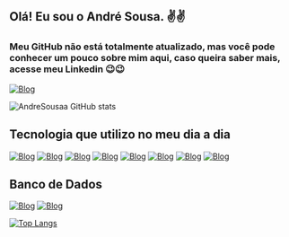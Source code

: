 ## Olá! Eu sou o André Sousa. ✌️✌️
### Meu GitHub não está totalmente atualizado, mas você pode conhecer um pouco sobre mim aqui, caso queira saber mais, acesse meu Linkedin 😉😉

[![Blog](https://img.shields.io/badge/LinkedIn-0077B5?style=for-the-badge&logo=linkedin&logoColor=white/)](https://www.linkedin.com/in/andresousaa/)


![AndreSousaa GitHub stats](https://github-readme-stats.vercel.app/api?username=andresousaa&show_icons=true&theme=onedark)

## Tecnologia que utilizo no meu dia a dia

[![Blog](https://img.shields.io/badge/Java-ED8B00?style=for-the-badge&logo=java&logoColor=white)]()
[![Blog](https://img.shields.io/badge/Spring-6DB33F?style=for-the-badge&logo=spring&logoColor=white)]()
[![Blog](https://img.shields.io/badge/Microsoft_Azure-0089D6?style=for-the-badge&logo=microsoft-azure&logoColor=white)]()
[![Blog](https://img.shields.io/badge/Sonar%20cloud-F3702A?style=for-the-badge&logo=sonarcloud&logoColor=white)]()
[![Blog](https://img.shields.io/badge/redis-%23DD0031.svg?&style=for-the-badge&logo=redis&logoColor=white)]()
[![Blog](https://img.shields.io/badge/Jira-0052CC?style=for-the-badge&logo=Jira&logoColor=white)]()
[![Blog](https://img.shields.io/badge/Jenkins-D24939?style=for-the-badge&logo=Jenkins&logoColor=white)]()
[![Blog](https://img.shields.io/badge/GitLab-330F63?style=for-the-badge&logo=gitlab&logoColor=white)]()


## Banco de Dados
[![Blog](https://img.shields.io/badge/MySQL-00000F?style=for-the-badge&logo=mysql&logoColor=white)]()
[![Blog](https://img.shields.io/badge/Microsoft_SQL_Server-CC2927?style=for-the-badge&logo=microsoft-sql-server&logoColor=white)]()


[![Top Langs](https://github-readme-stats.vercel.app/api/top-langs/?username=andresousaa&layout=compact)](https://github.com/andresousaa/github-readme-stats)
